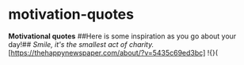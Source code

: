 # motivation-quotes
**Motivational quotes**
##Here is some inspiration as you go about your day!## 
*Smile, it's the smallest act of charity.*
[https://thehappynewspaper.com/about/?v=5435c69ed3bc]
!{}(

